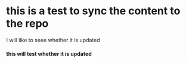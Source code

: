 # this is a test to sync the content to the repo

I will like to seee whether it is updated


#### this will test whether it is updated
